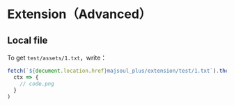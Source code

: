 # Extension（Advanced）

## Local file

To get `test/assets/1.txt`，write：

```js
fetch(`${document.location.href}majsoul_plus/extension/test/1.txt`).then(
  ctx => {
    // code.png
  }
)
```
